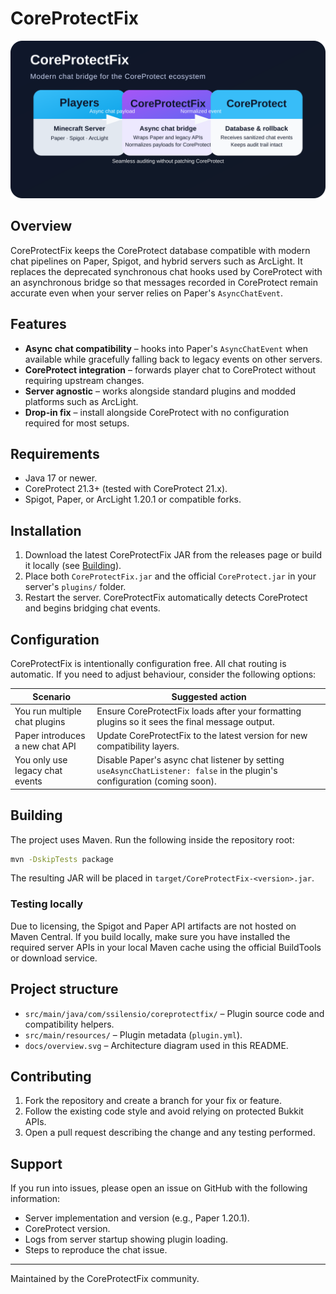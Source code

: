# CoreProtectFix

![CoreProtectFix architecture overview](docs/overview.svg)

## Overview
CoreProtectFix keeps the CoreProtect database compatible with modern chat pipelines on Paper, Spigot, and hybrid servers such as ArcLight. It replaces the deprecated synchronous chat hooks used by CoreProtect with an asynchronous bridge so that messages recorded in CoreProtect remain accurate even when your server relies on Paper's `AsyncChatEvent`.

## Features
- **Async chat compatibility** – hooks into Paper's `AsyncChatEvent` when available while gracefully falling back to legacy events on other servers.
- **CoreProtect integration** – forwards player chat to CoreProtect without requiring upstream changes.
- **Server agnostic** – works alongside standard plugins and modded platforms such as ArcLight.
- **Drop-in fix** – install alongside CoreProtect with no configuration required for most setups.

## Requirements
- Java 17 or newer.
- CoreProtect 21.3+ (tested with CoreProtect 21.x).
- Spigot, Paper, or ArcLight 1.20.1 or compatible forks.

## Installation
1. Download the latest CoreProtectFix JAR from the releases page or build it locally (see [Building](#building)).
2. Place both `CoreProtectFix.jar` and the official `CoreProtect.jar` in your server's `plugins/` folder.
3. Restart the server. CoreProtectFix automatically detects CoreProtect and begins bridging chat events.

## Configuration
CoreProtectFix is intentionally configuration free. All chat routing is automatic. If you need to adjust behaviour, consider the following options:

| Scenario | Suggested action |
| --- | --- |
| You run multiple chat plugins | Ensure CoreProtectFix loads after your formatting plugins so it sees the final message output. |
| Paper introduces a new chat API | Update CoreProtectFix to the latest version for new compatibility layers. |
| You only use legacy chat events | Disable Paper's async chat listener by setting `useAsyncChatListener: false` in the plugin's configuration (coming soon). |

## Building
The project uses Maven. Run the following inside the repository root:

```bash
mvn -DskipTests package
```

The resulting JAR will be placed in `target/CoreProtectFix-<version>.jar`.

### Testing locally
Due to licensing, the Spigot and Paper API artifacts are not hosted on Maven Central. If you build locally, make sure you have installed the required server APIs in your local Maven cache using the official BuildTools or download service.

## Project structure
- `src/main/java/com/ssilensio/coreprotectfix/` – Plugin source code and compatibility helpers.
- `src/main/resources/` – Plugin metadata (`plugin.yml`).
- `docs/overview.svg` – Architecture diagram used in this README.

## Contributing
1. Fork the repository and create a branch for your fix or feature.
2. Follow the existing code style and avoid relying on protected Bukkit APIs.
3. Open a pull request describing the change and any testing performed.

## Support
If you run into issues, please open an issue on GitHub with the following information:
- Server implementation and version (e.g., Paper 1.20.1).
- CoreProtect version.
- Logs from server startup showing plugin loading.
- Steps to reproduce the chat issue.

---
Maintained by the CoreProtectFix community.

